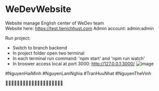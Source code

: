 # WeDevWebsite
Website manage English center of WeDev team   
Website here: https://test.tienichhust.com
Admin account: admin:admin

Run project:
- Switch to branch backend
- In project folder open two terminal
- In each terminal run command: 'npm start' and 'npm run watch'
- In broswer access local at port 3000: http://127.0.0.1:3000/
![image](https://github.com/Minhh17/WeDevWebsite/assets/91320296/44456087-6f05-482b-bafd-7ef88d6dd79a)


#NguyenHaiMinh
#NguyenLamNghia
#TranHuuNhat
#NguyenTheVinh 

🐸🐸🐸🐸🐸🐸🐸🐸🐸🐸🐸🐸🐸🐸🐸🐸🐸🐸🐸🐸




